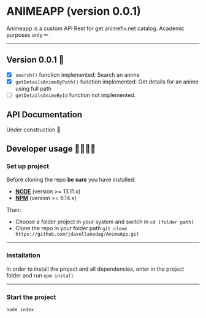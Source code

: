 # ANIMEAPP (version 0.0.1)

Animeapp is a custom API Rest for get animeflv.net catalog. Academic purposes only ✏

---

## Version 0.0.1 🥳

- [x] `search()` function implemented: Search an anime
- [x] `getDetailsAnimeByPath()` function implemented: Get details for an anime using full path
- [ ] `getDetailsAnimeById` function not implemented.

## API Documentation

Under construction 🔨

## Developer usage 👩‍💻👨‍💻

### **Set up project**

Before cloning the repo **be sure** you have installed:

- [**NODE**](https://www.google.com/search?q=how+to+install+node) (version >= 13.11.x)
- [**NPM**](https://www.google.com/search?q=how+to+install+npm) (version >= 6.14.x)

Then:

- Choose a folder project in your system and switch in `cd [folder path]`
- Clone the repo in your folder path `git clone https://github.com/jdavellanedag/AnimeApp.git`

---

### **Installation**

In order to install the project and all dependencies, enter in the project folder and run `npm install`

---

### Start the project

```bash
node index
``` 